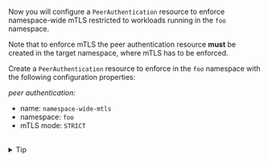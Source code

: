Now you will configure a `PeerAuthentication` resource to enforce namespace-wide 
mTLS restricted to workloads running in the `foo` namespace.

Note that to enforce mTLS the peer authentication resource **must** be created in the target namespace, 
where mTLS has to be enforced.

Create a `PeerAuthentication` resource to enforce in the `foo` namespace with the following configuration properties:

*peer authentication:*
- name: `namespace-wide-mtls`
- namespace: `foo`
- mTLS mode: `STRICT`


<br>
<details><summary>Tip</summary>

```plain
apiVersion: security.istio.io/v1beta1
kind: PeerAuthentication
metadata:
  name: // TODO
  namespace: // TODO
spec:
  mtls:
    mode: // TODO
```{{copy}}
</details>

<br>
<details><summary>Solution</summary>

```plain
apiVersion: security.istio.io/v1beta1
kind: PeerAuthentication
metadata:
  name: namespace-wide-mtls
  namespace: foo
spec:
  mtls:
    mode: STRICT
```{{copy}}
</details>